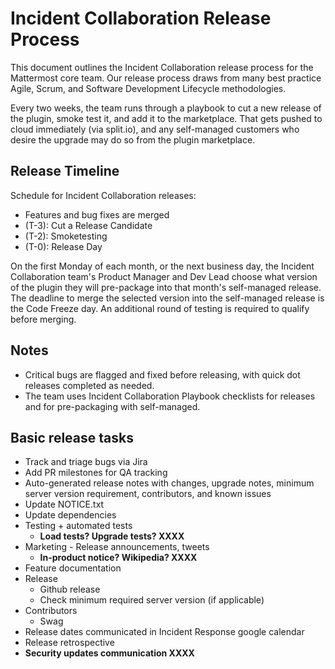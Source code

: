 # Incident Collaboration Release Process

This document outlines the Incident Collaboration release process for the Mattermost core team. Our release process draws from many best practice Agile, Scrum, and Software Development Lifecycle methodologies.

Every two weeks, the team runs through a playbook to cut a new release of the plugin, smoke test it, and add it to the marketplace. That gets pushed to cloud immediately (via split.io), and any self-managed customers who desire the upgrade may do so from the plugin marketplace.

## Release Timeline

Schedule for Incident Collaboration releases:
 - Features and bug fixes are merged
 - (T-3): Cut a Release Candidate
 - (T-2): Smoketesting
 - (T-0): Release Day

On the first Monday of each month, or the next business day, the Incident Collaboration team's Product Manager and Dev Lead choose what version of the plugin they will pre-package into that month's self-managed release. The deadline to merge the selected version into the self-managed release is the Code Freeze day. An additional round of testing is required to qualify before merging.

## Notes

 - Critical bugs are flagged and fixed before releasing, with quick dot releases completed as needed.
 - The team uses Incident Collaboration Playbook checklists for releases and for pre-packaging with self-managed.

## Basic release tasks

 - Track and triage bugs via Jira
 - Add PR milestones for QA tracking
 - Auto-generated release notes with changes, upgrade notes, minimum server version requirement, contributors, and known issues
 - Update NOTICE.txt
 - Update dependencies
 - Testing + automated tests
    - **Load tests? Upgrade tests? XXXX**
 - Marketing - Release announcements, tweets
    - **In-product notice? Wikipedia? XXXX**
 - Feature documentation
 - Release
    - Github release
    - Check minimum required server version (if applicable)
 - Contributors
    - Swag
 - Release dates communicated in Incident Response google calendar
 - Release retrospective
 - **Security updates communication XXXX**
